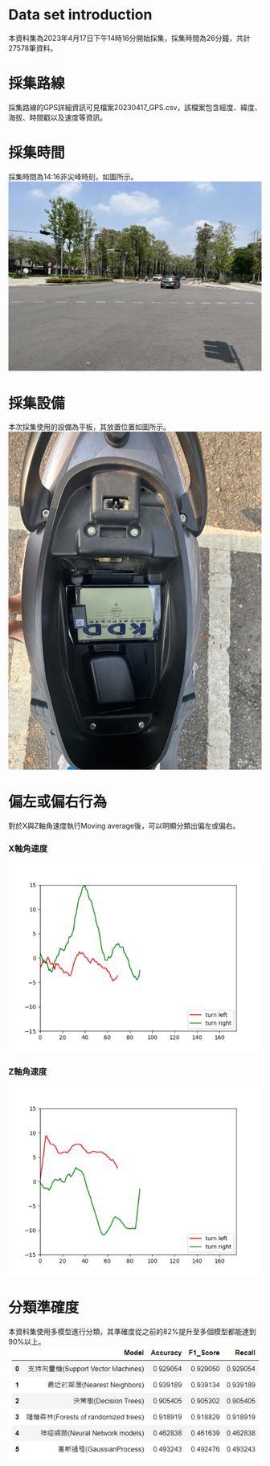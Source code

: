 # Data set introduction
本資料集為2023年4月17日下午14時16分開始採集，採集時間為26分鐘，共計27578筆資料。

# 採集路線
採集路線的GPS詳細資訊可見檔案20230417_GPS.csv，該檔案包含經度、緯度、海拔、時間戳以及速度等資訊。

# 採集時間
採集時間為14:16非尖峰時刻，如圖所示。
![](https://github.com/Yen-Wei-Liang/Driving-Behavior-Evaluation-System/blob/main/Data_Set/20230417_DataSet/Off-peak%20time%20on%20the%20afternoon%20of%20April%2017th.jpg?raw=true)

# 採集設備
本次採集使用的設備為平板，其放置位置如圖所示。
![](https://github.com/Yen-Wei-Liang/Driving-Behavior-Evaluation-System/blob/main/Data_Set/20230417_DataSet/Place_The_Luggage_In_The_Trunk.jpg?raw=true)

# 偏左或偏右行為
對於X與Z軸角速度執行Moving average後，可以明顯分類出偏左或偏右。
### X軸角速度
![](https://github.com/Yen-Wei-Liang/Driving-Behavior-Evaluation-System/blob/main/Data_Set/20230417_DataSet/Data_Set_1st_X_axis_Angular_Velocity_Window_Size_10.png?raw=true)

### Z軸角速度
![](https://github.com/Yen-Wei-Liang/Driving-Behavior-Evaluation-System/blob/main/Data_Set/20230417_DataSet/Data_Set_1st_Z_axis_Angular_Velocity_Window_Size_10.png?raw=true)

# 分類準確度
本資料集使用多模型進行分類，其準確度從之前的82%提升至多個模型都能達到90%以上。
![](https://github.com/Yen-Wei-Liang/Driving-Behavior-Evaluation-System/blob/main/Data_Set/20230417_DataSet/Classification.png?raw=true)
